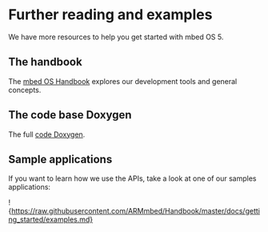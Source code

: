 # Further reading and examples

We have more resources to help you get started with mbed OS 5.

## The handbook

The [mbed OS Handbook](https://docs.mbed.com/docs/mbed-os-handbook/) explores our development tools and general concepts.

## The code base Doxygen

The full [code Doxygen](https://docs.mbed.com/docs/mbed-os-api/en/mbed-os-5.2/api/index.html).

## Sample applications

If you want to learn how we use the APIs, take a look at one of our samples applications:

!{https://raw.githubusercontent.com/ARMmbed/Handbook/master/docs/getting_started/examples.md}
